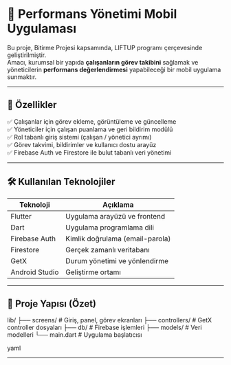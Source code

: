 # 📱 Performans Yönetimi Mobil Uygulaması

Bu proje, Bitirme Projesi kapsamında, LIFTUP programı çerçevesinde geliştirilmiştir.  
Amacı, kurumsal bir yapıda **çalışanların görev takibini** sağlamak ve yöneticilerin **performans değerlendirmesi** yapabileceği bir mobil uygulama sunmaktır.

---

## 🚀 Özellikler

✅ Çalışanlar için görev ekleme, görüntüleme ve güncelleme  
✅ Yöneticiler için çalışan puanlama ve geri bildirim modülü  
✅ Rol tabanlı giriş sistemi (çalışan / yönetici ayrımı)  
✅ Görev takvimi, bildirimler ve kullanıcı dostu arayüz  
✅ Firebase Auth ve Firestore ile bulut tabanlı veri yönetimi  

---

## 🛠️ Kullanılan Teknolojiler

| Teknoloji       | Açıklama                         |
|----------------|----------------------------------|
| Flutter         | Uygulama arayüzü ve frontend    |
| Dart            | Uygulama programlama dili       |
| Firebase Auth   | Kimlik doğrulama (email-parola) |
| Firestore       | Gerçek zamanlı veritabanı       |
| GetX            | Durum yönetimi ve yönlendirme   |
| Android Studio  | Geliştirme ortamı               |

---


## 📂 Proje Yapısı (Özet)

lib/
├── screens/ # Giriş, panel, görev ekranları
├── controllers/ # GetX controller dosyaları
├── db/ # Firebase işlemleri
├── models/ # Veri modelleri
└── main.dart # Uygulama başlatıcısı

yaml

---
